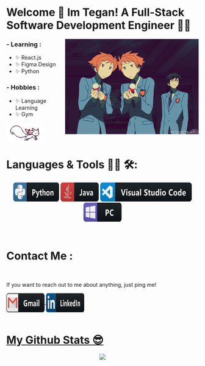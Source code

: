 # Welcome 👋 Im Tegan! A Full-Stack Software Development Engineer 👩‍💻

<img align="right" height="250" width="350" alt="welcome gif with party poppers" src="https://raw.githubusercontent.com/teganjennings/teganjennings/main/assets/welcome.gif" />

### - Learning :

- ✨ React.js
- ✨ Figma Design
- ✨ Python

### - Hobbies :

- ✨ Language Learning
- ✨ Gym

<img align="center" height="50" alt="kyubey running gif" src="https://raw.githubusercontent.com/teganjennings/teganjennings/main/assets/kyubey.gif" />

# Languages & Tools 👨‍💻 🛠:

<p align="center">

  <!-- For more icons please follow  https://github.com/MikeCodesDotNET/ColoredBadges -->
  <img src="https://raw.githubusercontent.com/teganjennings/teganjennings/main/assets/icons/python.png" alt="python" width="120" height="50" />
  <img src="https://raw.githubusercontent.com/teganjennings/teganjennings/main/assets/icons/java.png" alt="java"  width="100" height="50" />
  <img src="https://raw.githubusercontent.com/teganjennings/teganjennings/main/assets/icons/visualstudio_code.png" alt="visualstudio_code" width="240" height="50" />
  <img src="https://raw.githubusercontent.com/teganjennings/teganjennings/main/assets/icons/pc.png" alt="pc" width="100" height="50" />
</p>
</br>

# Contact Me :

<p>
 </br>

If you want to reach out to me about anything, just ping me!

<a href="mailto:teganjennings1@hotmail.com">
 <img align="center" alt="Email" width="100" height="50" src="https://raw.githubusercontent.com/teganjennings/teganjennings/main/assets/icons/gmail.png" />
</a>
<a href="https://www.linkedin.com/in/teganjennings/">
  <img align="center" alt="Linkedin" width="100" height="50" src="https://raw.githubusercontent.com/teganjennings/teganjennings/main/assets/icons/linkedin.png" />
</br
</p>
</br>

# My Github Stats 😎

<p align="center" >  
  <a href="https://github.com/teganjennings/github-readme-stats">
    <img  src="https://github-readme-stats.vercel.app/api?username=teganjennings&&show_icons=true&theme=dracula"/>
  </a>
</p>
